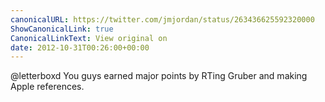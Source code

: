```yaml
---
canonicalURL: https://twitter.com/jmjordan/status/263436625592320000
ShowCanonicalLink: true
CanonicalLinkText: View original on
date: 2012-10-31T00:26:00+00:00
---
```

@letterboxd You guys earned major points by RTing Gruber and making Apple references.